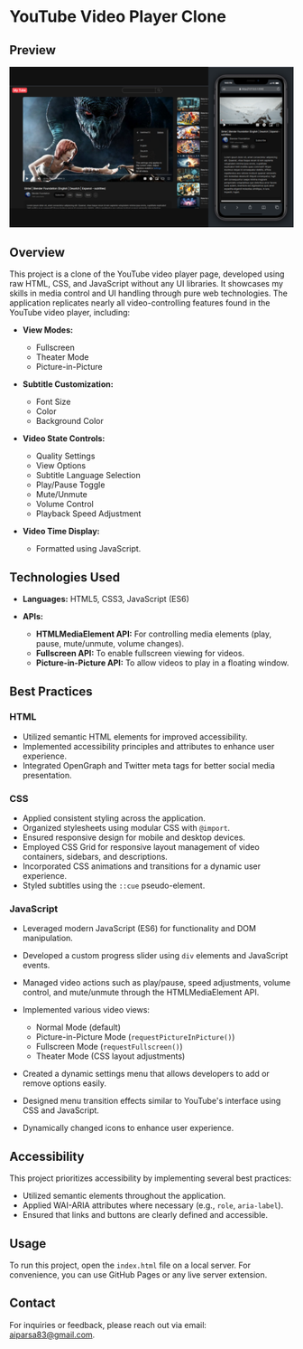 # YouTube Video Player Clone

## Preview
[![YouTube Video Player Clone Preview](assets/screenshots/sc-1.png)](https://parsa-farahani.github.io/youtube-clone)



## Overview

This project is a clone of the YouTube video player page, developed using raw HTML, CSS, and JavaScript without any UI libraries. It showcases my skills in media control and UI handling through pure web technologies. The application replicates nearly all video-controlling features found in the YouTube video player, including:

- **View Modes:**
  - Fullscreen
  - Theater Mode
  - Picture-in-Picture

- **Subtitle Customization:**
  - Font Size
  - Color
  - Background Color

- **Video State Controls:**
  - Quality Settings
  - View Options
  - Subtitle Language Selection
  - Play/Pause Toggle
  - Mute/Unmute
  - Volume Control
  - Playback Speed Adjustment

- **Video Time Display:** 
  - Formatted using JavaScript.

## Technologies Used

- **Languages:** HTML5, CSS3, JavaScript (ES6)
  
- **APIs:**
  - **HTMLMediaElement API:** For controlling media elements (play, pause, mute/unmute, volume changes).
  - **Fullscreen API:** To enable fullscreen viewing for videos.
  - **Picture-in-Picture API:** To allow videos to play in a floating window.

## Best Practices

### HTML
- Utilized semantic HTML elements for improved accessibility.
- Implemented accessibility principles and attributes to enhance user experience.
- Integrated OpenGraph and Twitter meta tags for better social media presentation.

### CSS
- Applied consistent styling across the application.
- Organized stylesheets using modular CSS with `@import`.
- Ensured responsive design for mobile and desktop devices.
- Employed CSS Grid for responsive layout management of video containers, sidebars, and descriptions.
- Incorporated CSS animations and transitions for a dynamic user experience.
- Styled subtitles using the `::cue` pseudo-element.

### JavaScript
- Leveraged modern JavaScript (ES6) for functionality and DOM manipulation.
- Developed a custom progress slider using `div` elements and JavaScript events.
- Managed video actions such as play/pause, speed adjustments, volume control, and mute/unmute through the HTMLMediaElement API.
- Implemented various video views:
  - Normal Mode (default)
  - Picture-in-Picture Mode (`requestPictureInPicture()`)
  - Fullscreen Mode (`requestFullscreen()`)
  - Theater Mode (CSS layout adjustments)
  
- Created a dynamic settings menu that allows developers to add or remove options easily.
- Designed menu transition effects similar to YouTube's interface using CSS and JavaScript.
- Dynamically changed icons to enhance user experience.

## Accessibility

This project prioritizes accessibility by implementing several best practices:
- Utilized semantic elements throughout the application.
- Applied WAI-ARIA attributes where necessary (e.g., `role`, `aria-label`).
- Ensured that links and buttons are clearly defined and accessible.

## Usage

To run this project, open the `index.html` file on a local server. For convenience, you can use GitHub Pages or any live server extension.

## Contact

For inquiries or feedback, please reach out via email: [aiparsa83@gmail.com](mailto:aiparsa83@gmail.com).